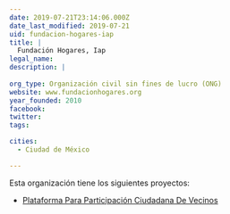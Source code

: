 ```yaml
---
date: 2019-07-21T23:14:06.000Z
date_last_modified: 2019-07-21
uid: fundacion-hogares-iap
title: |
  Fundación Hogares, Iap
legal_name: 
description: |
  
org_type: Organización civil sin fines de lucro (ONG)
website: www.fundacionhogares.org
year_founded: 2010
facebook: 
twitter: 
tags:

cities: 
  - Ciudad de México

---
```


Esta organización tiene los siguientes proyectos:

- [Plataforma Para Participación Ciudadana De Vecinos](/proyectos/plataforma-para-participacion-ciudadana-de-vecinos)
